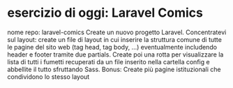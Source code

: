 # esercizio di oggi: Laravel Comics
nome repo: laravel-comics
Create un nuovo progetto Laravel. Concentratevi sul layout: create un file di layout in cui inserire la struttura comune di tutte le pagine del sito web (tag head, tag body, ...) eventualmente includendo header e footer tramite due partials.
Create poi una rotta per visualizzare la lista di tutti i fumetti recuperati da un file inserito nella cartella config e abbellite il tutto sfruttando Sass.
Bonus:
Create più pagine istituzionali che condividono lo stesso layout